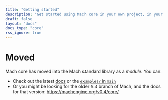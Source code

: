 ```yaml
---
title: "Getting started"
description: "Get started using Mach core in your own project, in your own repository."
draft: false
layout: "docs"
docs_type: "core"
rss_ignore: true
---
```


# Moved

Mach core has moved into the Mach standard library as a _module_. You can:

* Check out the latest [docs](/docs) or the [`examples/` in `main`](https://github.com/hexops/mach)
* Or you might be looking for the older `0.4` branch of Mach, and the docs for that version: https://machengine.org/v0.4/core/
